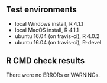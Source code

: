 ## Test environments
* local Windows install, R 4.1.1
* local MacOS install, R 4.1.1
* ubuntu 16.04 (on travis-ci), R 4.0.2
* ubuntu 16.04 (on travis-ci), R-devel

## R CMD check results
There were no ERRORs or WARNINGs.
